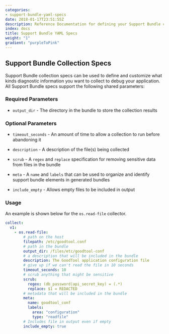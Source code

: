 ```yaml
---
categories:
- support-bundle-yaml-specs
date: 2018-01-17T23:51:55Z
description: Reference Documentation for defining your Support Bundle collection and contents
index: docs
title: Support Bundle YAML Specs
weight: "1"
gradient: "purpleToPink"
---
```


## Support Bundle Collection Specs

Support Bundle collection specs can be used to define and customize what kinds diagnostic
information you want to collect to debug your application. All Support Bundle specs support the following shared parameters:

### Required Parameters

- `output_dir` - The directory in the bundle to store the collection results

### Optional Parameters

- `timeout_seconds` - An amount of time to allow a collection to run before abandoning it

- `description` - A description of the file(s) being collected

- `scrub` - A `regex` and `replace` specification for removing sensitive data from files in the bundle

- `meta` - A `name` and `labels` that can be used to organize and identify support bundle elements in generated bundles

- `include_empty` - Allows empty files to be included in output

### Usage

An example is shown below for the `os.read-file` collector.

```yaml
collect:
  v1:
    - os.read-file:
        # path on the host
        filepath: /etc/goodtool.conf
        # path in the bundle
        output_dir: /files/etc/goodtool-conf
        # a description that will be included in the bundle
        description: The GoodTool application configuration file
        # give up if we can't read the file in 10 seconds
        timeout_seconds: 10
        # scrub anything that might be sensitive
        scrub:
          regex: (db_password|api_secret_key) = (.*)
          replace: $1 = REDACTED
        # metadata that will be included in the bundle
        meta:
          name: goodtool_conf
          labels:
            area: "configuration"
            type: "readfile"
        # Includes file in output even if empty
        include_empty: true
```
